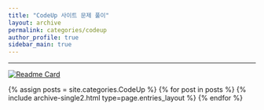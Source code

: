 ```yaml
---
title: "CodeUp 사이트 문제 풀이"
layout: archive
permalink: categories/codeup
author_profile: true
sidebar_main: true
---
```


<!-- 공백이 포함되어 있는 카테고리 이름의 경우 site.categories.['a b c'] 이런식으로! -->

***

[![Readme Card](https://github-readme-stats.vercel.app/api/pin/?username=soyeon001&repo=coding-test)](https://github.com/soyeon001/coding-test)

{% assign posts = site.categories.CodeUp %}
{% for post in posts %} {% include archive-single2.html type=page.entries_layout %} {% endfor %}